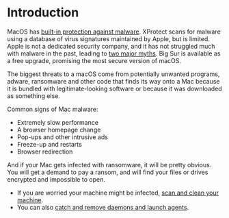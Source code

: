 # Introduction

MacOS has [built-in protection against malware](https://support.apple.com/guide/security/protecting-against-malware-sec469d47bd8/web). 
XProtect scans for malware using a database of virus signatures maintained by Apple, but is limited. Apple is not a 
dedicated security company, and it has not struggled much with malware in the past, leading to 
[two major myths](myths.md). Big Sur is available as a free upgrade, promising the most secure version of macOS.

The biggest threats to a macOS come from potentially unwanted programs, adware, ransomware and other code 
that finds its way onto a Mac because it is bundled with legitimate-looking software or because it was downloaded as 
something else. 

Common signs of Mac malware:

* Extremely slow performance
* A browser homepage change
* Pop-ups and other intrusive ads
* Freeze-up and restarts
* Browser redirection

And if your Mac gets infected with ransomware, it will be pretty obvious. You will get a demand to pay a ransom, and 
will find your files or drives encrypted and impossible to open.  

* If you are worried your machine might be infected, [scan and clean your machine](clean-machine.md).
* You can also [catch and remove daemons and launch agents](daemons-and-agents.md).

